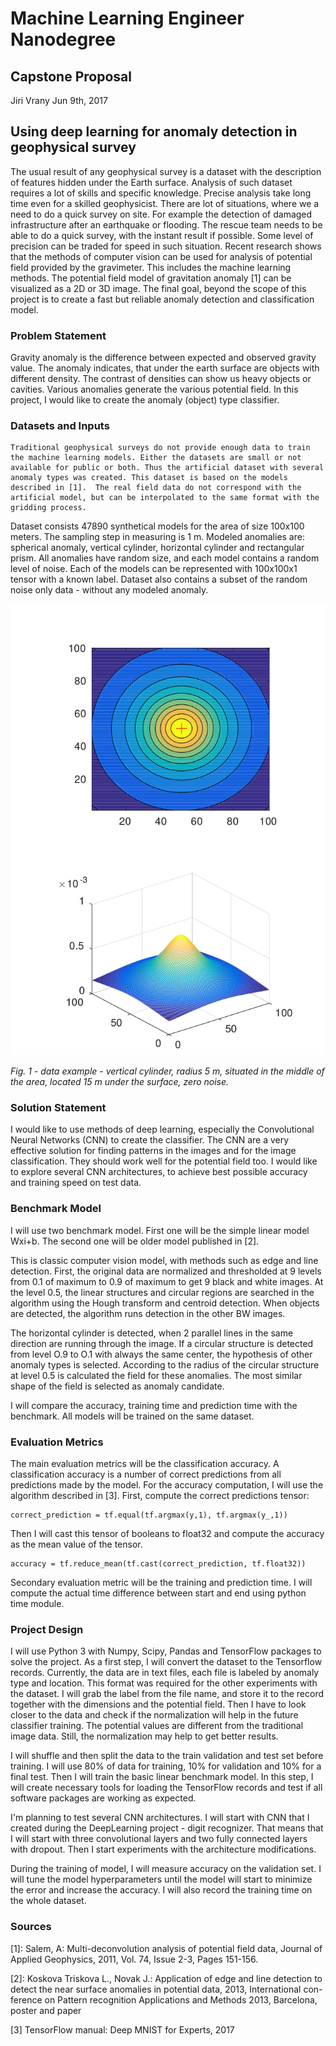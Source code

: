 # Machine Learning Engineer Nanodegree
## Capstone Proposal
Jiri Vrany
Jun 9th, 2017
## Using deep learning for anomaly detection in geophysical survey

The usual result of any geophysical survey is a dataset with the description of features hidden under the Earth surface. Analysis of such dataset requires a lot of skills and specific knowledge. Precise analysis take long time even for a skilled geophysicist.  There are lot of situations, where we a need to do a quick survey on site. For example  the detection of damaged infrastructure after an earthquake or flooding. The rescue team needs to be able to do a quick survey, with the instant result if possible. Some level of precision can be traded for speed in such situation. 
Recent research shows that the methods of computer vision can be used for analysis of potential field provided by the gravimeter. This includes the machine learning methods. The potential field model of gravitation anomaly [1] can be visualized as a 2D or 3D image. The final goal, beyond the scope of this project is to create a fast but reliable anomaly detection and classification model. 
 
### Problem Statement

Gravity anomaly is the difference between expected and observed gravity value. The anomaly indicates, that under the earth surface are objects with different density. The contrast of densities can show us heavy objects or cavities. Various anomalies generate the various potential field. In this project, I would like to create the anomaly (object) type classifier.
 
### Datasets and Inputs

    Traditional geophysical surveys do not provide enough data to train the machine learning models. Either the datasets are small or not available for public or both. Thus the artificial dataset with several anomaly types was created. This dataset is based on the models described in [1].  The real field data do not correspond with the artificial model, but can be interpolated to the same format with the gridding process. 
 
Dataset consists 47890 synthetical models for the area of size 100x100 meters. The sampling step in measuring is 1 m. Modeled anomalies are:  spherical anomaly, vertical cylinder, horizontal cylinder and rectangular prism.  All anomalies have random size, and each model contains a random level of noise. Each of the models can be represented with 100x100x1 tensor with a known label. Dataset also contains a subset of the random noise only data - without any modeled anomaly.

![](data1.png)

*Fig. 1 - data example - vertical cylinder, radius 5 m, situated in the middle of the
area, located 15 m under the surface, zero noise.* 

### Solution Statement

I would like to use methods of deep learning, especially the Convolutional Neural Networks (CNN) to create the classifier. The CNN are a very effective solution for finding patterns in the images and for the image classification. They should work well for the potential field too. I would like to explore several CNN architectures, to achieve best possible accuracy and training speed on test data. 

### Benchmark Model
I will use two benchmark model. First one will be the simple linear model Wxi+b. The second one will be older model published in [2]. 

This is classic computer vision model, with methods such as edge and line detection. First, the original data are normalized and thresholded at 9 levels from 0.1 of maximum to 0.9 of maximum to get 9 black and white images. At the level 0.5, the linear structures and circular regions are searched in the algorithm using the Hough transform and centroid detection. When objects are detected, the algorithm runs detection in the other BW images.

The horizontal cylinder is detected, when 2 parallel lines in the same direction are running through the image. If a circular structure is detected from level O.9 to O.1 with always the same center, the hypothesis of other anomaly types is selected. According to the radius of the circular structure at level 0.5 is calculated the field for these anomalies. The most similar shape of the field is selected as anomaly candidate.
 
I will compare the accuracy, training time and prediction time with the benchmark. All models will be trained on the same dataset. 
 
### Evaluation Metrics

The main evaluation metrics will be the classification accuracy.  A classification accuracy is a number of correct predictions from all predictions made by the model. 
For the accuracy computation, I will use the algorithm described in [3]. First,  compute the correct predictions tensor:

```
correct_prediction = tf.equal(tf.argmax(y,1), tf.argmax(y_,1))
```

Then I will cast this tensor of booleans to float32 and compute the accuracy as the mean value of the tensor.

```
accuracy = tf.reduce_mean(tf.cast(correct_prediction, tf.float32))
```

Secondary evaluation metric will be the training and prediction time. I will compute the actual time difference between start and end using python time module. 

### Project Design
 
I will use Python 3 with Numpy, Scipy, Pandas and TensorFlow packages to solve the project. 
As a first step, I will convert the dataset to the Tensorflow records. Currently, the data are in text files, each file is labeled by anomaly type and location. This format was required for the other experiments with the dataset. I will grab the label from the file name, and store it to the record together with the dimensions and the potential field. Then I have to look closer to the data and check if the normalization will help in the future classifier training.  The potential values are different from the traditional image data. Still, the normalization may help to get better results. 
 
I will shuffle and then split the data to the train validation and test set before training. I will use 80% of data for training, 10% for validation and 10% for a final test. Then I will train the basic linear benchmark model. In this step, I will create necessary tools for loading the TensorFlow records and test if all software packages are working as expected. 
 
I'm planning to test several CNN architectures. I will start with CNN that I created during the DeepLearning project - digit recognizer. That means that I will start with three convolutional layers and two fully connected layers with dropout. Then I start experiments with the architecture modifications.

During the training of model, I will measure accuracy on the validation set. I will tune the model hyperparameters until the model will start to minimize the error and increase the accuracy. I will also record the training time on the whole dataset. 
 
 


### Sources
[1]: Salem, A: Multi-deconvolution analysis of potential field data, Journal
of Applied Geophysics, 2011, Vol. 74, Issue 2-3, Pages 151-156.

[2]: Koskova Triskova L., Novak J.: Application of edge and line detection to
detect the near surface anomalies in potential data, 2013, International con-
ference on Pattern recognition Applications and Methods 2013, Barcelona,
poster and paper 
 
[3] TensorFlow manual: Deep MNIST for Experts, 2017